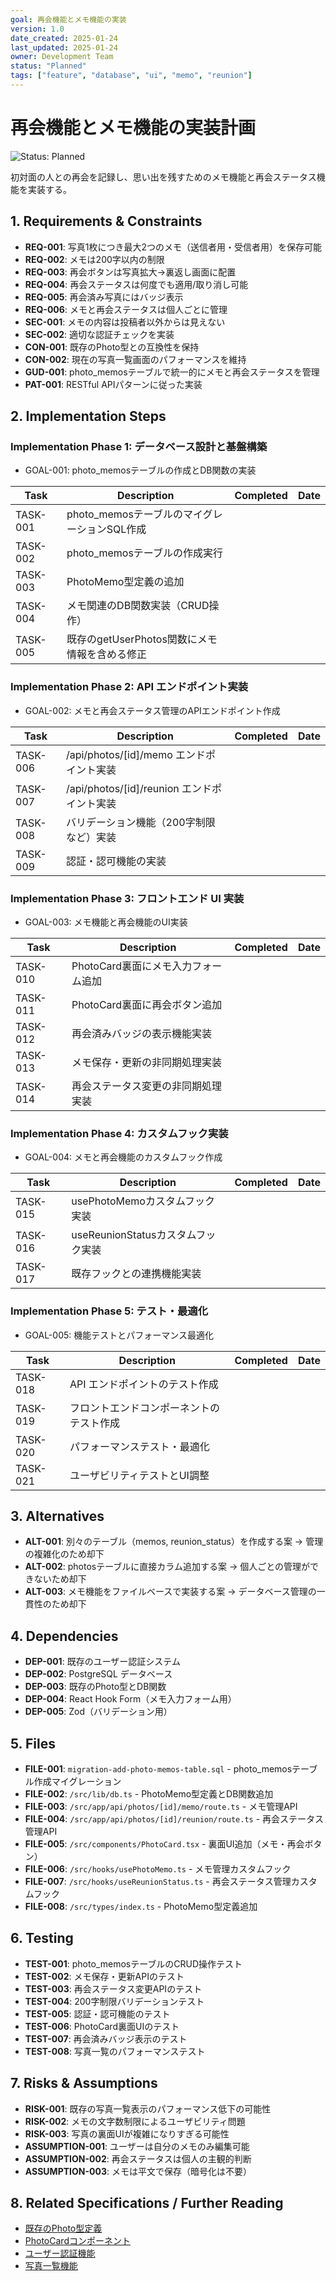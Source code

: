 ```yaml
---
goal: 再会機能とメモ機能の実装
version: 1.0
date_created: 2025-01-24
last_updated: 2025-01-24
owner: Development Team
status: "Planned"
tags: ["feature", "database", "ui", "memo", "reunion"]
---
```


# 再会機能とメモ機能の実装計画

![Status: Planned](https://img.shields.io/badge/status-Planned-blue)

初対面の人との再会を記録し、思い出を残すためのメモ機能と再会ステータス機能を実装する。

## 1. Requirements & Constraints

- **REQ-001**: 写真1枚につき最大2つのメモ（送信者用・受信者用）を保存可能
- **REQ-002**: メモは200字以内の制限
- **REQ-003**: 再会ボタンは写真拡大→裏返し画面に配置
- **REQ-004**: 再会ステータスは何度でも適用/取り消し可能
- **REQ-005**: 再会済み写真にはバッジ表示
- **REQ-006**: メモと再会ステータスは個人ごとに管理
- **SEC-001**: メモの内容は投稿者以外からは見えない
- **SEC-002**: 適切な認証チェックを実装
- **CON-001**: 既存のPhoto型との互換性を保持
- **CON-002**: 現在の写真一覧画面のパフォーマンスを維持
- **GUD-001**: photo_memosテーブルで統一的にメモと再会ステータスを管理
- **PAT-001**: RESTful APIパターンに従った実装

## 2. Implementation Steps

### Implementation Phase 1: データベース設計と基盤構築

- GOAL-001: photo_memosテーブルの作成とDB関数の実装

| Task     | Description                                   | Completed | Date |
| -------- | --------------------------------------------- | --------- | ---- |
| TASK-001 | photo_memosテーブルのマイグレーションSQL作成  |           |      |
| TASK-002 | photo_memosテーブルの作成実行                 |           |      |
| TASK-003 | PhotoMemo型定義の追加                         |           |      |
| TASK-004 | メモ関連のDB関数実装（CRUD操作）              |           |      |
| TASK-005 | 既存のgetUserPhotos関数にメモ情報を含める修正 |           |      |

### Implementation Phase 2: API エンドポイント実装

- GOAL-002: メモと再会ステータス管理のAPIエンドポイント作成

| Task     | Description                                 | Completed | Date |
| -------- | ------------------------------------------- | --------- | ---- |
| TASK-006 | /api/photos/[id]/memo エンドポイント実装    |           |      |
| TASK-007 | /api/photos/[id]/reunion エンドポイント実装 |           |      |
| TASK-008 | バリデーション機能（200字制限など）実装     |           |      |
| TASK-009 | 認証・認可機能の実装                        |           |      |

### Implementation Phase 3: フロントエンド UI 実装

- GOAL-003: メモ機能と再会機能のUI実装

| Task     | Description                         | Completed | Date |
| -------- | ----------------------------------- | --------- | ---- |
| TASK-010 | PhotoCard裏面にメモ入力フォーム追加 |           |      |
| TASK-011 | PhotoCard裏面に再会ボタン追加       |           |      |
| TASK-012 | 再会済みバッジの表示機能実装        |           |      |
| TASK-013 | メモ保存・更新の非同期処理実装      |           |      |
| TASK-014 | 再会ステータス変更の非同期処理実装  |           |      |

### Implementation Phase 4: カスタムフック実装

- GOAL-004: メモと再会機能のカスタムフック作成

| Task     | Description                        | Completed | Date |
| -------- | ---------------------------------- | --------- | ---- |
| TASK-015 | usePhotoMemoカスタムフック実装     |           |      |
| TASK-016 | useReunionStatusカスタムフック実装 |           |      |
| TASK-017 | 既存フックとの連携機能実装         |           |      |

### Implementation Phase 5: テスト・最適化

- GOAL-005: 機能テストとパフォーマンス最適化

| Task     | Description                              | Completed | Date |
| -------- | ---------------------------------------- | --------- | ---- |
| TASK-018 | API エンドポイントのテスト作成           |           |      |
| TASK-019 | フロントエンドコンポーネントのテスト作成 |           |      |
| TASK-020 | パフォーマンステスト・最適化             |           |      |
| TASK-021 | ユーザビリティテストとUI調整             |           |      |

## 3. Alternatives

- **ALT-001**: 別々のテーブル（memos, reunion_status）を作成する案 → 管理の複雑化のため却下
- **ALT-002**: photosテーブルに直接カラム追加する案 → 個人ごとの管理ができないため却下
- **ALT-003**: メモ機能をファイルベースで実装する案 → データベース管理の一貫性のため却下

## 4. Dependencies

- **DEP-001**: 既存のユーザー認証システム
- **DEP-002**: PostgreSQL データベース
- **DEP-003**: 既存のPhoto型とDB関数
- **DEP-004**: React Hook Form（メモ入力フォーム用）
- **DEP-005**: Zod（バリデーション用）

## 5. Files

- **FILE-001**: `migration-add-photo-memos-table.sql` - photo_memosテーブル作成マイグレーション
- **FILE-002**: `/src/lib/db.ts` - PhotoMemo型定義とDB関数追加
- **FILE-003**: `/src/app/api/photos/[id]/memo/route.ts` - メモ管理API
- **FILE-004**: `/src/app/api/photos/[id]/reunion/route.ts` - 再会ステータス管理API
- **FILE-005**: `/src/components/PhotoCard.tsx` - 裏面UI追加（メモ・再会ボタン）
- **FILE-006**: `/src/hooks/usePhotoMemo.ts` - メモ管理カスタムフック
- **FILE-007**: `/src/hooks/useReunionStatus.ts` - 再会ステータス管理カスタムフック
- **FILE-008**: `/src/types/index.ts` - PhotoMemo型定義追加

## 6. Testing

- **TEST-001**: photo_memosテーブルのCRUD操作テスト
- **TEST-002**: メモ保存・更新APIのテスト
- **TEST-003**: 再会ステータス変更APIのテスト
- **TEST-004**: 200字制限バリデーションテスト
- **TEST-005**: 認証・認可機能のテスト
- **TEST-006**: PhotoCard裏面UIのテスト
- **TEST-007**: 再会済みバッジ表示のテスト
- **TEST-008**: 写真一覧のパフォーマンステスト

## 7. Risks & Assumptions

- **RISK-001**: 既存の写真一覧表示のパフォーマンス低下の可能性
- **RISK-002**: メモの文字数制限によるユーザビリティ問題
- **RISK-003**: 写真の裏面UIが複雑になりすぎる可能性
- **ASSUMPTION-001**: ユーザーは自分のメモのみ編集可能
- **ASSUMPTION-002**: 再会ステータスは個人の主観的判断
- **ASSUMPTION-003**: メモは平文で保存（暗号化は不要）

## 8. Related Specifications / Further Reading

- [既存のPhoto型定義](/src/lib/db.ts)
- [PhotoCardコンポーネント](/src/components/PhotoCard.tsx)
- [ユーザー認証機能](/plan/feature-user-authentication-1.md)
- [写真一覧機能](/src/app/photos/page.tsx)
